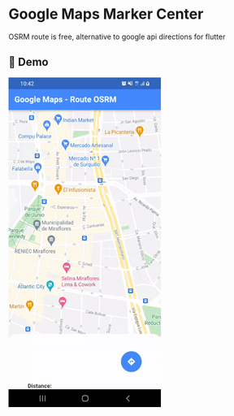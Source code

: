# Google Maps Marker Center

OSRM route is free, alternative to google api directions for flutter


## :test_tube: Demo
![](https://github.com/edwinmacalopu/google_maps_directions_alternative/blob/master/osrm.gif)


